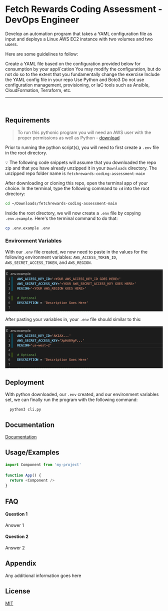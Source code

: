 
# Fetch Rewards Coding Assessment - DevOps Engineer

Develop an automation program that takes a YAML configuration file as input and deploys a Linux AWS EC2 instance with two volumes and two users.

Here are some guidelines to follow:

Create a YAML file based on the configuration provided below for consumption by your appli`cation
You may modify the configuration, but do not do so to the extent that you fundamentally change the exercise
Include the YAML config file in your repo
Use Python and Boto3
Do not use configuration management, provisioning, or IaC tools such as Ansible, CloudFormation, Terraform, etc.

---
<br />

## Requirements

>To run this pythonic program you will need an AWS user with the proper permissions as well as Python - [download](https://www.python.org/downloads)

Prior to running the python script(s), you will need to first create a `.env` file in the root directory.

:bulb: The following code snippets will assume that you downloaded the repo zip and that you have already unzipped it in your `Downloads` directory. The unzipped repo folder name is `fetchrewards-coding-assessment-main`

After downloading or cloning this repo, open the terminal app of your choice. In the terminal, type the following command to `cd` into the root directory:

```sh
cd ~/Downloads/fetchrewards-coding-assessment-main
```

Inside the root directory, we will now create a `.env` file by copying `.env.example`. Here's the terminal command to do that:

```sh
cp .env.example .env
```

### Environment Variables

With our `.env` file created, we now need to paste in the values for the following environment variables: `AWS_ACCESS_TOKEN_ID`, `AWS_SECRET_ACCESS_TOKEN`, and `AWS_REGION`.

![Environment Var Example](/images/env-example.png)

After pasting your variables in, your `.env` file should similar to this:

![Environment Var Example Comp](images/env-example-comp.png)

## Deployment

With python downloaded, our `.env` created, and our environment variables set, we can finally run the program with the following command:

```shell
  python3 cli.py
```
  
## Documentation

[Documentation](https://linktodocumentation)

  
## Usage/Examples

```javascript
import Component from 'my-project'

function App() {
  return <Component />
}
```

  
## FAQ

#### Question 1

Answer 1

#### Question 2

Answer 2

  
## Appendix

Any additional information goes here

  
## License

[MIT](https://choosealicense.com/licenses/mit/)

  